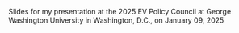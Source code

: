 Slides for my presentation at the 2025 EV Policy Council at George Washington University in Washington, D.C., on January 09, 2025

